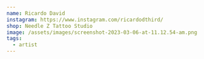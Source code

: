 ```yaml
---
name: Ricardo David
instagram: https://www.instagram.com/ricardodthird/
shop: Needle Z Tattoo Studio
image: /assets/images/screenshot-2023-03-06-at-11.12.54-am.png
tags:
  - artist
---
```

